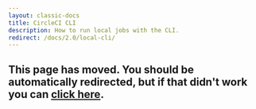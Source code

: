 ```yaml
---
layout: classic-docs
title: CircleCI CLI
description: How to run local jobs with the CLI.
redirect: /docs/2.0/local-cli/
---
```


<h2>This page has moved. You should be automatically redirected, but if that didn't work you can <a href="/docs/2.0/local-cli/">click here</a>.</h2>


